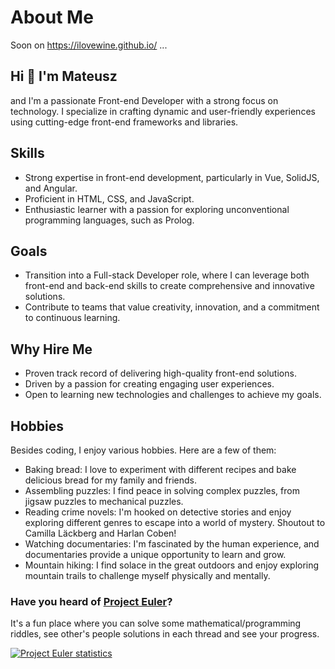 <meta http-equiv='cache-control' content='no-cache'>
<meta http-equiv='expires' content='0'>
<meta http-equiv='pragma' content='no-cache'>

# About Me

Soon on <a href="https://ilovewine.github.io/" target="_blank">https://ilovewine.github.io/</a> ...

## Hi 👋 I'm Mateusz

and I'm a passionate Front-end Developer with a strong focus on technology. I specialize in crafting dynamic and user-friendly experiences using cutting-edge front-end frameworks and libraries.

## Skills

- Strong expertise in front-end development, particularly in Vue, SolidJS, and Angular.
- Proficient in HTML, CSS, and JavaScript.
- Enthusiastic learner with a passion for exploring unconventional programming languages, such as Prolog.

## Goals

- Transition into a Full-stack Developer role, where I can leverage both front-end and back-end skills to create comprehensive and innovative solutions.
- Contribute to teams that value creativity, innovation, and a commitment to continuous learning.

## Why Hire Me

- Proven track record of delivering high-quality front-end solutions.
- Driven by a passion for creating engaging user experiences.
- Open to learning new technologies and challenges to achieve my goals.

## Hobbies

Besides coding, I enjoy various hobbies. Here are a few of them:

- Baking bread: I love to experiment with different recipes and bake delicious bread for my family and friends.
- Assembling puzzles: I find peace in solving complex puzzles, from jigsaw puzzles to mechanical puzzles.
- Reading crime novels: I'm hooked on detective stories and enjoy exploring different genres to escape into a world of mystery. Shoutout to Camilla Läckberg and Harlan Coben!
- Watching documentaries: I'm fascinated by the human experience, and documentaries provide a unique opportunity to learn and grow.
- Mountain hiking: I find solace in the great outdoors and enjoy exploring mountain trails to challenge myself physically and mentally.

### Have you heard of [Project Euler](https://projecteuler.net/about)?

It's a fun place where you can solve some mathematical/programming riddles, see other's people solutions in each thread and see your progress.

[<img src="https://projecteuler.net/profile/ilovewine.png?" alt="Project Euler statistics" />](https://projecteuler.net/about)
